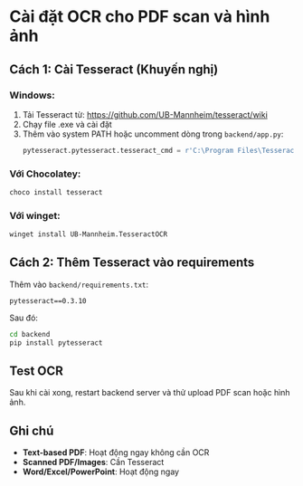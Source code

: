 # Cài đặt OCR cho PDF scan và hình ảnh

## Cách 1: Cài Tesseract (Khuyến nghị)

### Windows:
1. Tải Tesseract từ: https://github.com/UB-Mannheim/tesseract/wiki
2. Chạy file .exe và cài đặt
3. Thêm vào system PATH hoặc uncomment dòng trong `backend/app.py`:
   ```python
   pytesseract.pytesseract.tesseract_cmd = r'C:\Program Files\Tesseract-OCR\tesseract.exe'
   ```

### Với Chocolatey:
```bash
choco install tesseract
```

### Với winget:
```bash
winget install UB-Mannheim.TesseractOCR
```

## Cách 2: Thêm Tesseract vào requirements

Thêm vào `backend/requirements.txt`:
```
pytesseract==0.3.10
```

Sau đó:
```bash
cd backend
pip install pytesseract
```

## Test OCR

Sau khi cài xong, restart backend server và thử upload PDF scan hoặc hình ảnh.

## Ghi chú

- **Text-based PDF**: Hoạt động ngay không cần OCR
- **Scanned PDF/Images**: Cần Tesseract
- **Word/Excel/PowerPoint**: Hoạt động ngay
